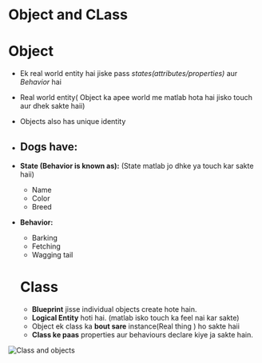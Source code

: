 # Object and CLass

# Object

- Ek real world entity hai jiske pass *states(attributes/properties)* aur *Behavior* hai
- Real world entity( Object ka apee world me matlab hota hai jisko touch aur dhek sakte haii)
- Objects  also has unique identity
- ## Dogs have:  

- **State (Behavior is known as):**  (State matlab jo dhke ya touch kar sakte haii)
  - Name  
  - Color  
  - Breed   

- **Behavior:**  
  - Barking  
  - Fetching  
  - Wagging tail
 
  # Class  
  - **Blueprint** jisse individual objects create hote hain.  
  - **Logical Entity** hoti hai.  (matlab isko touch ka feel nai kar sakte)
  -  Object ek class ka **bout sare** instance(Real thing ) ho sakte haii  
  - **Class ke paas** properties aur behaviours declare kiye ja sakte hain.  


![Class and objects ](https://github.com/user-attachments/assets/645eeae2-217c-48da-bf0f-e51dda7f2011)

